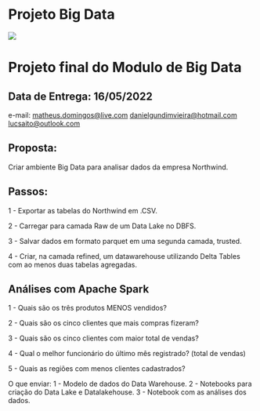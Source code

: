# Projeto Big Data

![](https://i.imgur.com/dBNsFcL.png)


# Projeto final do Modulo de Big Data

## Data de Entrega: 16/05/2022

e-mail: matheus.domingos@live.com
danielgundimvieira@hotmail.com
lucsaito@outlook.com

## Proposta:
Criar ambiente Big Data para analisar dados da empresa Northwind.

## Passos:
1 - Exportar as tabelas do Northwind em .CSV.

2 - Carregar para camada Raw de um Data Lake no DBFS.

3 - Salvar dados em formato parquet em uma segunda camada, trusted.

4 - Criar, na camada refined, um datawarehouse utilizando Delta Tables com ao menos duas tabelas agregadas.

## Análises com Apache Spark
1 - Quais são os três produtos MENOS vendidos?

2 - Quais são os cinco clientes que mais compras fizeram?

3 - Quais são os cinco clientes com maior total de vendas?

4 - Qual o melhor funcionário do último mês registrado? (total de vendas)

5 - Quais as regiões com menos clientes cadastrados?

O que enviar:
1 - Modelo de dados do Data Warehouse.
2 - Notebooks para criação do Data Lake e Datalakehouse.
3 - Notebook com as análises dos dados.